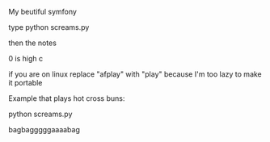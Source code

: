 My beutiful symfony

type python screams.py

then the notes

0 is high c

if you are on linux replace "afplay" with "play" because I'm too lazy to make it portable

Example that plays hot cross buns:

python screams.py

bagbagggggaaaabag
